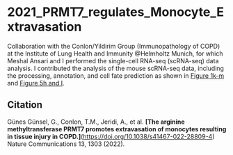 # 2021_PRMT7_regulates_Monocyte_Extravasation

Collaboration with the Conlon/Yildirim Group (Immunopathology of COPD) at the Institute of Lung Health and Immunity @Helmholtz Munich, for which Meshal Ansari and I performed the single-cell RNA-seq (scRNA-seq) data analysis. I contributed the analysis of the mouse scRNA-seq data, including the processing, annotation, and cell fate prediction as shown in [Figure 1k-m](https://www.nature.com/articles/s41467-022-28809-4#Fig1) and [Figure 5h and I](https://www.nature.com/articles/s41467-022-28809-4#Fig5).

## Citation
Günes Günsel, G., Conlon, T.M., Jeridi, A., et al. **[The arginine methyltransferase PRMT7 promotes extravasation of monocytes resulting in tissue injury in COPD.]**(https://doi.org/10.1038/s41467-022-28809-4) Nature Communications 13, 1303 (2022).
